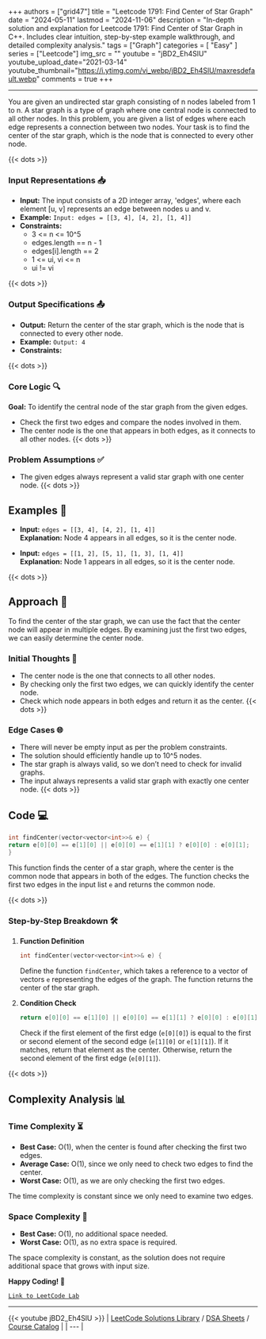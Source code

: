 
+++
authors = ["grid47"]
title = "Leetcode 1791: Find Center of Star Graph"
date = "2024-05-11"
lastmod = "2024-11-06"
description = "In-depth solution and explanation for Leetcode 1791: Find Center of Star Graph in C++. Includes clear intuition, step-by-step example walkthrough, and detailed complexity analysis."
tags = ["Graph"]
categories = [
    "Easy"
]
series = ["Leetcode"]
img_src = ""
youtube = "jBD2_Eh4SlU"
youtube_upload_date="2021-03-14"
youtube_thumbnail="https://i.ytimg.com/vi_webp/jBD2_Eh4SlU/maxresdefault.webp"
comments = true
+++



---
You are given an undirected star graph consisting of n nodes labeled from 1 to n. A star graph is a type of graph where one central node is connected to all other nodes. In this problem, you are given a list of edges where each edge represents a connection between two nodes. Your task is to find the center of the star graph, which is the node that is connected to every other node.
<!--more-->
{{< dots >}}
### Input Representations 📥
- **Input:** The input consists of a 2D integer array, 'edges', where each element [u, v] represents an edge between nodes u and v.
- **Example:** `Input: edges = [[3, 4], [4, 2], [1, 4]]`
- **Constraints:**
	- 3 <= n <= 10^5
	- edges.length == n - 1
	- edges[i].length == 2
	- 1 <= ui, vi <= n
	- ui != vi

{{< dots >}}
### Output Specifications 📤
- **Output:** Return the center of the star graph, which is the node that is connected to every other node.
- **Example:** `Output: 4`
- **Constraints:**

{{< dots >}}
### Core Logic 🔍
**Goal:** To identify the central node of the star graph from the given edges.

- Check the first two edges and compare the nodes involved in them.
- The center node is the one that appears in both edges, as it connects to all other nodes.
{{< dots >}}
### Problem Assumptions ✅
- The given edges always represent a valid star graph with one center node.
{{< dots >}}
## Examples 🧩
- **Input:** `edges = [[3, 4], [4, 2], [1, 4]]`  \
  **Explanation:** Node 4 appears in all edges, so it is the center node.

- **Input:** `edges = [[1, 2], [5, 1], [1, 3], [1, 4]]`  \
  **Explanation:** Node 1 appears in all edges, so it is the center node.

{{< dots >}}
## Approach 🚀
To find the center of the star graph, we can use the fact that the center node will appear in multiple edges. By examining just the first two edges, we can easily determine the center node.

### Initial Thoughts 💭
- The center node is the one that connects to all other nodes.
- By checking only the first two edges, we can quickly identify the center node.
- Check which node appears in both edges and return it as the center.
{{< dots >}}
### Edge Cases 🌐
- There will never be empty input as per the problem constraints.
- The solution should efficiently handle up to 10^5 nodes.
- The star graph is always valid, so we don’t need to check for invalid graphs.
- The input always represents a valid star graph with exactly one center node.
{{< dots >}}
## Code 💻
```cpp
int findCenter(vector<vector<int>>& e) {
return e[0][0] == e[1][0] || e[0][0] == e[1][1] ? e[0][0] : e[0][1];
}
```

This function finds the center of a star graph, where the center is the common node that appears in both of the edges. The function checks the first two edges in the input list `e` and returns the common node.

{{< dots >}}
### Step-by-Step Breakdown 🛠️
1. **Function Definition**
	```cpp
	int findCenter(vector<vector<int>>& e) {
	```
	Define the function `findCenter`, which takes a reference to a vector of vectors `e` representing the edges of the graph. The function returns the center of the star graph.

2. **Condition Check**
	```cpp
	return e[0][0] == e[1][0] || e[0][0] == e[1][1] ? e[0][0] : e[0][1];
	```
	Check if the first element of the first edge (`e[0][0]`) is equal to the first or second element of the second edge (`e[1][0]` or `e[1][1]`). If it matches, return that element as the center. Otherwise, return the second element of the first edge (`e[0][1]`).

{{< dots >}}
## Complexity Analysis 📊
### Time Complexity ⏳
- **Best Case:** O(1), when the center is found after checking the first two edges.
- **Average Case:** O(1), since we only need to check two edges to find the center.
- **Worst Case:** O(1), as we are only checking the first two edges.

The time complexity is constant since we only need to examine two edges.

### Space Complexity 💾
- **Best Case:** O(1), no additional space needed.
- **Worst Case:** O(1), as no extra space is required.

The space complexity is constant, as the solution does not require additional space that grows with input size.

**Happy Coding! 🎉**


[`Link to LeetCode Lab`](https://leetcode.com/problems/find-center-of-star-graph/description/)

---
{{< youtube jBD2_Eh4SlU >}}
| [LeetCode Solutions Library](https://grid47.xyz/leetcode/) / [DSA Sheets](https://grid47.xyz/sheets/) / [Course Catalog](https://grid47.xyz/courses/) |
| --- |
